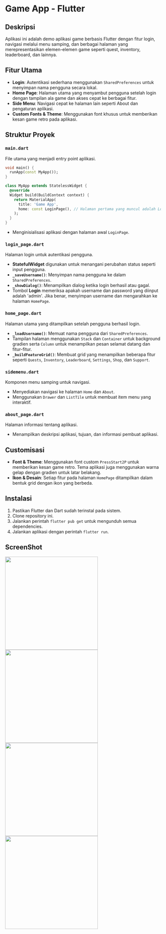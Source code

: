 
# Game App - Flutter

## Deskripsi
Aplikasi ini adalah demo aplikasi game berbasis Flutter dengan fitur login, navigasi melalui menu samping, dan berbagai halaman yang merepresentasikan elemen-elemen game seperti quest, inventory, leaderboard, dan lainnya.

## Fitur Utama
- **Login**: Autentikasi sederhana menggunakan `SharedPreferences` untuk menyimpan nama pengguna secara lokal.
- **Home Page**: Halaman utama yang menyambut pengguna setelah login dengan tampilan ala game dan akses cepat ke berbagai fitur.
- **Side Menu**: Navigasi cepat ke halaman lain seperti About dan pengaturan aplikasi.
- **Custom Fonts & Theme**: Menggunakan font khusus untuk memberikan kesan game retro pada aplikasi.

## Struktur Proyek

### `main.dart`
File utama yang menjadi entry point aplikasi.
```dart
void main() {
  runApp(const MyApp());
}

class MyApp extends StatelessWidget {
  @override
  Widget build(BuildContext context) {
    return MaterialApp(
      title: 'Game App',
      home: const LoginPage(), // Halaman pertama yang muncul adalah LoginPage
    );
  }
}
```
- Menginisialisasi aplikasi dengan halaman awal `LoginPage`.

### `login_page.dart`
Halaman login untuk autentikasi pengguna.
- **StatefulWidget** digunakan untuk menangani perubahan status seperti input pengguna.
- **`_saveUsername()`**: Menyimpan nama pengguna ke dalam `SharedPreferences`.
- **`_showDialog()`**: Menampilkan dialog ketika login berhasil atau gagal.
- Tombol **Login** memeriksa apakah username dan password yang diinput adalah 'admin'. Jika benar, menyimpan username dan mengarahkan ke halaman `HomePage`.

### `home_page.dart`
Halaman utama yang ditampilkan setelah pengguna berhasil login.
- **`_loadUsername()`**: Memuat nama pengguna dari `SharedPreferences`.
- Tampilan halaman menggunakan `Stack` dan `Container` untuk background gradien serta `Column` untuk menampilkan pesan selamat datang dan fitur-fitur.
- **`_buildFeatureGrid()`**: Membuat grid yang menampilkan beberapa fitur seperti `Quests`, `Inventory`, `Leaderboard`, `Settings`, `Shop`, dan `Support`.

### `sidemenu.dart`
Komponen menu samping untuk navigasi.
- Menyediakan navigasi ke halaman `Home` dan `About`.
- Menggunakan `Drawer` dan `ListTile` untuk membuat item menu yang interaktif.

### `about_page.dart`
Halaman informasi tentang aplikasi.
- Menampilkan deskripsi aplikasi, tujuan, dan informasi pembuat aplikasi.

## Customisasi
- **Font & Theme**: Menggunakan font custom `PressStart2P` untuk memberikan kesan game retro. Tema aplikasi juga menggunakan warna gelap dengan gradien untuk latar belakang.
- **Ikon & Desain**: Setiap fitur pada halaman `HomePage` ditampilkan dalam bentuk grid dengan ikon yang berbeda.


## Instalasi
1. Pastikan Flutter dan Dart sudah terinstal pada sistem.
2. Clone repository ini.
3. Jalankan perintah `flutter pub get` untuk mengunduh semua dependencies.
4. Jalankan aplikasi dengan perintah `flutter run`.


## ScreenShot
<img src = "login.png" width = 300>
<img src = "home.png" width = 300>
<img src = "sidebar.png" width = 300>
<img src = "about.png" width = 300>


